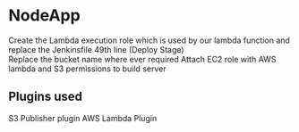 # NodeApp
Create the Lambda execution role which is used by our lambda function and replace the Jenkinsfile 49th line (Deploy Stage)  
Replace the bucket name where ever required 
Attach EC2 role with AWS lambda and S3 permissions to build server

## Plugins used
S3 Publisher plugin
AWS Lambda Plugin
